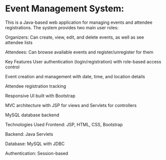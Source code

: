 # Event Management System:

This is a Java-based web application for managing events and attendee registrations. The system provides two main user roles:

Organizers: Can create, view, edit, and delete events, as well as see attendee lists

Attendees: Can browse available events and register/unregister for them

Key Features
User authentication (login/registration) with role-based access control

Event creation and management with date, time, and location details

Attendee registration tracking

Responsive UI built with Bootstrap

MVC architecture with JSP for views and Servlets for controllers

MySQL database backend

Technologies Used
Frontend: JSP, HTML, CSS, Bootstrap

Backend: Java Servlets

Database: MySQL with JDBC

Authentication: Session-based
